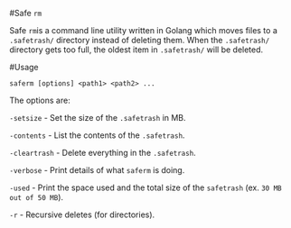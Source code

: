 #Safe `rm`

Safe `rm`is a command line utility written in Golang which moves files to a `.safetrash/` directory instead of deleting them. When the `.safetrash/` directory gets too full, the oldest item in `.safetrash/` will be deleted.

#Usage

`saferm [options] <path1> <path2> ...`

The options are:

`-setsize` - Set the size of the `.safetrash` in MB.

`-contents` - List the contents of the `.safetrash`.

`-cleartrash` - Delete everything in the `.safetrash`.

`-verbose` - Print details of what `saferm` is doing.

`-used` - Print the space used and the total size of the `safetrash` (ex. `30 MB out of 50 MB`).

`-r` - Recursive deletes (for directories).
